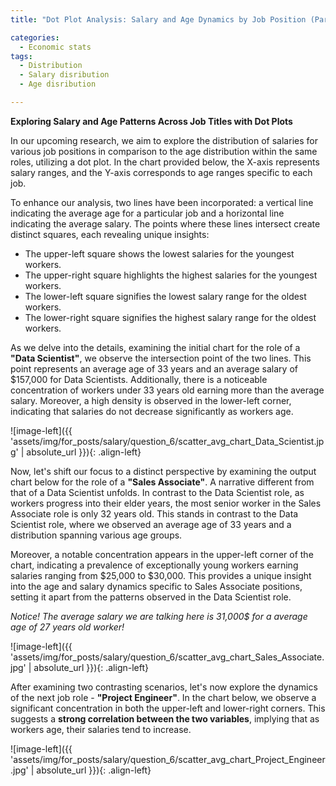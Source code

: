 ```yaml
---
title: "Dot Plot Analysis: Salary and Age Dynamics by Job Position (Part 3: Compensation Analytics)"

categories:
  - Economic stats 
tags:
  - Distribution
  - Salary disribution
  - Age disribution  

---
```


**Exploring Salary and Age Patterns Across Job Titles with Dot Plots**



In our upcoming research, we aim to explore the distribution of salaries for various job positions in comparison to the age distribution within the same roles, utilizing a dot plot. In the chart provided below, the X-axis represents salary ranges, and the Y-axis corresponds to age ranges specific to each job.

To enhance our analysis, two lines have been incorporated: a vertical line indicating the average age for a particular job and a horizontal line indicating the average salary. The points where these lines intersect create distinct squares, each revealing unique insights:

* The upper-left square shows the lowest salaries for the youngest workers.
*  The upper-right square highlights the highest salaries for the youngest workers.
* The lower-left square signifies the lowest salary range for the oldest workers.
* The lower-right square signifies the highest salary range for the oldest workers.



As we delve into the details, examining the initial chart for the role of a **"Data Scientist"**, we observe the intersection point of the two lines. This point represents an average age of 33 years and an average salary of $157,000 for Data Scientists. Additionally, there is a noticeable concentration of workers under 33 years old earning more than the average salary. Moreover, a high density is observed in the lower-left corner, indicating that salaries do not decrease significantly as workers age.


![image-left]({{ 'assets/img/for_posts/salary/question_6/scatter_avg_chart_Data_Scientist.jpg' | absolute_url }}){: .align-left}



Now, let's shift our focus to a distinct perspective by examining the output chart below for the role of a **"Sales Associate"**. A narrative different from that of a Data Scientist unfolds. In contrast to the Data Scientist role, as workers progress into their elder years, the most senior worker in the Sales Associate role is only 32 years old. This stands in contrast to the Data Scientist role, where we observed an average age of 33 years and a distribution spanning various age groups.

Moreover, a notable concentration appears in the upper-left corner of the chart, indicating a prevalence of exceptionally young workers earning salaries ranging from $25,000 to $30,000. This provides a unique insight into the age and salary dynamics specific to Sales Associate positions, setting it apart from the patterns observed in the Data Scientist role.



*Notice! The average salary we are talking here is 31,000$ for a average age of 27 years old worker!*

![image-left]({{ 'assets/img/for_posts/salary/question_6/scatter_avg_chart_Sales_Associate.jpg' | absolute_url }}){: .align-left}



After examining two contrasting scenarios, let's now explore the dynamics of the next job role - **"Project Engineer"**. In the chart below, we observe a significant concentration in both the upper-left and lower-right corners. This suggests a **strong correlation between the two variables**, implying that as workers age, their salaries tend to increase.

![image-left]({{ 'assets/img/for_posts/salary/question_6/scatter_avg_chart_Project_Engineer.jpg' | absolute_url }}){: .align-left}